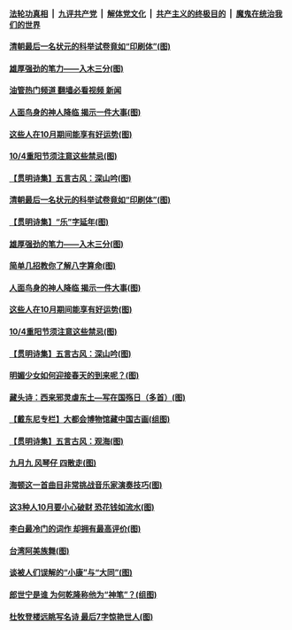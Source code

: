 ####  [法轮功真相](../../../../basic/blob/master/README.md?t=10052001) &nbsp;|&nbsp; [九评共产党](../../../../9ping.md/blob/master/README.md?t=10052001) &nbsp;|&nbsp; [解体党文化](../../../../jtdwh.md/blob/master/README.md?t=10052001)  &nbsp;|&nbsp; [共产主义的终极目的](../../../../gczydzjmd.md/blob/master/README.md?t=10052001) &nbsp;|&nbsp; [魔鬼在统治我们的世界](../../../../mgztzwmdsj.md/blob/master/README.md?t=10052001) 

#### [清朝最后一名状元的科举试卷竟如“印刷体”(图)](../pages/p7/1018186.md?t=10052001) 

#### [雄厚强劲的笔力——入木三分(图)](../pages/p7/1017813.md?t=10052001) 

#### [油管热门频道 翻墙必看视频 新闻](http://209.250.226.216:81/youtube.html?10052001)

#### [人面鸟身的神人降临 揭示一件大事(图)](../pages/p7/1018132.md?t=10052001) 

#### [这些人在10月期间能享有好运势(图)](../pages/p7/1018131.md?t=10052001) 

#### [10/4重阳节须注意这些禁忌(图)](../pages/p7/1018241.md?t=10052001) 

#### [【贯明诗集】五言古风：深山吟(图)](../pages/p7/1017997.md?t=10052001) 

#### [清朝最后一名状元的科举试卷竟如“印刷体”(图)](../pages/p7/1018186.md?t=10052001) 

#### [【贯明诗集】“乐”字延年(图)](../pages/p7/1018171.md?t=10052001) 

#### [雄厚强劲的笔力——入木三分(图)](../pages/p7/1017813.md?t=10052001) 

#### [简单几招教你了解八字算命(图)](../pages/p7/1018174.md?t=10052001) 

#### [人面鸟身的神人降临 揭示一件大事(图)](../pages/p7/1018132.md?t=10052001) 

#### [这些人在10月期间能享有好运势(图)](../pages/p7/1018131.md?t=10052001) 

#### [10/4重阳节须注意这些禁忌(图)](../pages/p7/1018241.md?t=10052001) 

#### [【贯明诗集】五言古风：深山吟(图)](../pages/p7/1017997.md?t=10052001) 

#### [明媚少女如何迎接春天的到来呢？(图)](../pages/p7/1015686.md?t=10052001) 

#### [藏头诗：西来邪灵虐东土—写在国殇日（多首）(图)](../pages/p7/1018006.md?t=10052001) 

#### [【戴东尼专栏】大都会博物馆藏中国古画(组图)](../pages/p7/1013665.md?t=10052001) 

#### [【贯明诗集】五言古风：观海(图)](../pages/p7/1017988.md?t=10052001) 

#### [九月九 风琴仔 四散走(图)](../pages/p7/1016307.md?t=10052001) 

#### [海顿这一首曲目非常挑战音乐家演奏技巧(图)](../pages/p7/1016198.md?t=10052001) 

#### [这3种人10月要小心破财 恐花钱如流水(图)](../pages/p7/1017891.md?t=10052001) 

#### [李白最冷门的词作 却拥有最高评价(图)](../pages/p7/1017867.md?t=10052001) 

#### [台湾阿美族舞(图)](../pages/p7/1015683.md?t=10052001) 

#### [谈被人们误解的“小康”与“大同”(图)](../pages/p7/1017782.md?t=10052001) 

#### [郎世宁是谁 为何乾隆称他为“神笔”？(组图)](../pages/p7/1017724.md?t=10052001) 

#### [杜牧登楼远眺写名诗 最后7字惊艳世人(图)](../pages/p7/1017888.md?t=10052001) 

<img src='http://gfw-breaker.win/goodnews/indexes/p7.md' width='0px' height='0px'/>
